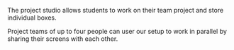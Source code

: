 The project studio allows students to work on their team project and store individual boxes.

Project teams of up to four people can user our setup to work in parallel by sharing their screens with each other.